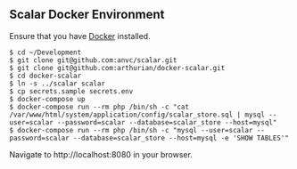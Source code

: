 Scalar Docker Environment
--------------------------

Ensure that you have [Docker](https://docker.com/) installed.

```
$ cd ~/Development
$ git clone git@github.com:anvc/scalar.git
$ git clone git@github.com:arthurian/docker-scalar.git
$ cd docker-scalar 
$ ln -s ../scalar scalar
$ cp secrets.sample secrets.env
$ docker-compose up
$ docker-compose run --rm php /bin/sh -c "cat /var/www/html/system/application/config/scalar_store.sql | mysql --user=scalar --password=scalar --database=scalar_store --host=mysql"
$ docker-compose run --rm php /bin/sh -c "mysql --user=scalar --password=scalar --database=scalar_store --host=mysql -e 'SHOW TABLES'"
```

Navigate to http://localhost:8080 in your browser.
